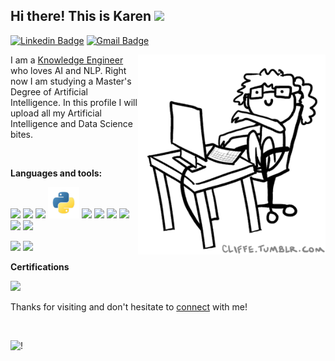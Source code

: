 ## Hi there! This is Karen <img src="https://media.giphy.com/media/hvRJCLFzcasrR4ia7z/giphy.gif" width="25px">

[![Linkedin Badge](https://img.shields.io/badge/-koliveros-blue?style=flat&logo=Linkedin&logoColor=white&link=https://www.linkedin.com/in/karen-oliveros-felez-757bba121/)](https://www.linkedin.com/in/karen-oliveros-felez-757bba121/)
[![Gmail Badge](https://img.shields.io/badge/-oliverosfelez-c14438?style=flat&logo=Gmail&logoColor=white&link=mailto:oliverosfelez@gmail.com)](mailto:oliverosfelez@gmail.com)


<img align="right" alt="GIF" src="https://github.com/koliverosf/koliverosf/blob/main/3Ayb.gif?raw=true" width="300" height="320" />
 
I am a [Knowledge Engineer](https://github.com/koliverosf) who loves AI and NLP. Right now I am studying a Master's Degree of Artificial Intelligence. In this profile I will upload all my Artificial Intelligence and Data Science bites. 

<br />

**Languages and tools:**

<code><img height="50" src="https://img.icons8.com/external-tal-revivo-color-tal-revivo/50/000000/external-neo4j-a-graph-database-management-system-developed-logo-color-tal-revivo.png"></code>
<code><img height="50" src="https://img.icons8.com/color/48/000000/graphql.png"></code>
<code><img height="50" src="https://img.icons8.com/color/50/000000/gremlin.png"></code>
<code><img height="50" src="https://raw.githubusercontent.com/github/explore/80688e429a7d4ef2fca1e82350fe8e3517d3494d/topics/python/python.png"></code>
<code><img height="50" src="https://img.icons8.com/fluency/50/000000/mysql-logo.png"></code>
<code><img height="50" src="https://img.icons8.com/color/48/000000/postgreesql.png"></code>
<code><img height="50" src="https://img.icons8.com/color/48/000000/git.png"></code>
<code><img height="50" src="https://raw.githubusercontent.com/jmnote/z-icons/master/svg/bash.svg"></code>
<code><img height="50" src="https://upload.wikimedia.org/wikipedia/commons/f/f3/Rdf_logo.svg"></code>
<code><img height="50" src="https://icons.iconarchive.com/icons/papirus-team/papirus-apps/256/protege-icon.png"></code>

<code><img height="50" src="https://upload.wikimedia.org/wikipedia/commons/d/d2/Marklogic-logo.PNG"></code>
<code><img height="50" src="https://upload.wikimedia.org/wikipedia/commons/2/2d/Tensorflow_logo.svg"></code>


**Certifications**

[<code><img height="110" src="https://images.credly.com/size/110x110/images/be8fcaeb-c769-4858-b567-ffaaa73ce8cf/image.png"></code>](https://www.credly.com/earner/earned/badge/9e6c0f06-08cc-46b2-9457-c5a147bcaa40)


Thanks for visiting and don't hesitate to [connect](https://www.linkedin.com/in/karen-oliveros-felez-757bba121/) with me!

<br />



![!](https://komarev.com/ghpvc/?username=koliverosf&color=blueviolet&label=Visitors)
